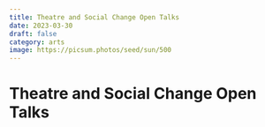 ```yaml
---
title: Theatre and Social Change Open Talks
date: 2023-03-30
draft: false
category: arts
image: https://picsum.photos/seed/sun/500
---
```

# Theatre and Social Change Open Talks
